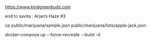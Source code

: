 https://www.kindgreenbuds.com


end to savita : Arjan’s Haze #3

cp public/marijuana/sample.json public/marijuana/lists/apple-jack.json



docker-compose up --force-recreate --build -d
